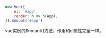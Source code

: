 ```js
new Vue({
    el: '#app',
    render: h => h(App),
}).$mount('#app')
```
vue实例的$mount()方法，作用和el属性完全一样。
